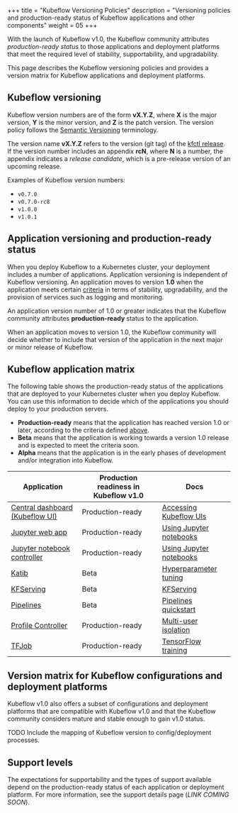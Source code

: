 +++
title = "Kubeflow Versioning Policies"
description = "Versioning policies and production-ready status of Kubeflow applications and other components"
weight = 05
+++

With the launch of Kubeflow v1.0, the Kubeflow community attributes 
*production-ready status* to those applications and deployment platforms that 
meet the required level of stability, supportability, and upgradability.

This page describes the Kubeflow versioning policies and provides a version matrix for Kubeflow applications and deployment platforms.

## Kubeflow versioning

Kubeflow version numbers are of the form **vX.Y.Z**, where **X** is the major 
version, **Y** is the minor version, and **Z** is the patch version. The
version policy follows the [Semantic Versioning](https://semver.org/) 
terminology.

The version name **vX.Y.Z** refers to the version (git tag) of the 
[kfctl release](https://github.com/kubeflow/kubeflow/releases). 
If the version number includes an appendix **rcN**, where **N** is a
number, the appendix indicates a *release candidate*, which is a pre-release 
version of an upcoming release.

Examples of Kubeflow version numbers:

* `v0.7.0`
* `v0.7.0-rc8`
* `v1.0.0`
* `v1.0.1`

<a id="app-versioning"></a>
## Application versioning and production-ready status

When you deploy Kubeflow to a Kubernetes cluster, your deployment includes a
number of applications. Application versioning is independent of Kubeflow 
versioning. An application moves to version **1.0** when the application meets 
certain 
[criteria](https://github.com/kubeflow/community/blob/master/guidelines/application_requirements.md) 
in terms of stability, upgradability, and the provision of services such as 
logging and monitoring. 

An application version number of 1.0 or greater indicates that the Kubeflow 
community attributes **production-ready** status to the application.

When an application moves to version 1.0, the Kubeflow community will decide 
whether to include that version of the application in the next major or minor
release of Kubeflow.

<a id="application-matrix"></a>
## Kubeflow application matrix

The following table shows the production-ready status of the applications that
are deployed to your Kubernetes cluster when you deploy Kubeflow. You can use
this information to decide which of the applications you should deploy to
your production servers.

* **Production-ready** means that the application has reached version 1.0 or
  later, according to the criteria defined <a href="#app-versioning">above</a>.
* **Beta** means that the application is working towards a version 1.0 release
  and is expected to meet the criteria soon.
* **Alpha** means that the application is in the early phases of development
  and/or integration into Kubeflow.

<div class="table-responsive">
  <table class="table table-bordered">
    <thead class="thead-light">
      <tr>
        <th>Application</th>
        <th>Production readiness in Kubeflow v1.0</th>
        <th>Docs</th>
      </tr>
    </thead>
    <tbody>
      <tr>
        <td><a href="https://github.com/kubeflow/kubeflow/tree/master/components/centraldashboard">Central 
        dashboard (Kubeflow UI)</a></td>
        <td>Production-ready</td>
        <td><a href="/docs/other-guides/accessing-uis/">Accessing Kubeflow 
        UIs</td>
      </tr>
      <tr>
        <td><a href="https://github.com/kubeflow/kubeflow/tree/master/components/jupyter-web-app">Jupyter 
        web app</a></td>
        <td>Production-ready</td>
        <td><a href="/docs/notebooks/">Using Jupyter notebooks</a></td>
      </tr>
      <tr>
        <td><a href="https://github.com/kubeflow/kubeflow/tree/master/components/notebook-controller">Jupyter
        notebook controller</a></td>
        <td>Production-ready</td>
        <td><a href="/docs/notebooks/">Using Jupyter notebooks</a></td>
      </tr>
      <tr>
        <td><a href="https://github.com/kubeflow/katib">Katib</a></td>
        <td>Beta</td>
        <td><a href="/docs/components/hyperparameter-tuning/hyperparameter/">Hyperparameter
          tuning</a></td>
      </tr>
      <tr>
        <td><a href="https://github.com/kubeflow/kfserving">KFServing</a></td>
        <td>Beta</td>
        <td><a href="/docs/components/serving/kfserving/">KFServing</a></td>
      </tr>
      <tr>
        <td><a href="https://github.com/kubeflow/pipelines">Pipelines</a></td>
        <td>Beta</td>
        <td><a href="/docs/pipelines/pipelines-quickstart/">Pipelines
         quickstart</a></td>
      </tr>
      <tr>
        <td><a href="https://github.com/kubeflow/kubeflow/tree/master/components/profile-controller">Profile 
        Controller</a></td>
        <td>Production-ready</td>
        <td><a href="/docs/other-guides/multi-user-overview/">Multi-user
         isolation</a></td>
      </tr>
      <tr>
        <td><a href="https://github.com/kubeflow/tf-operator">TFJob</a></td>
        <td>Production-ready</td>
        <td><a href="/docs/components/training/tftraining/">TensorFlow
          training</a></td>
      </tr>
    </tbody>
  </table>
</div>

<a id="platform-matrix"></a>
## Version matrix for Kubeflow configurations and deployment platforms

Kubeflow v1.0 also offers a subset of configurations and deployment platforms
that are compatible with Kubeflow v1.0 and that the Kubeflow community considers
mature and stable enough to gain v1.0 status.

TODO Include the mapping of Kubeflow version to config/deployment processes.

## Support levels

The expectations for supportability and the types of support available depend
on the production-ready status of each application or deployment platform.
For more information, see the support details page (*LINK COMING SOON*).
